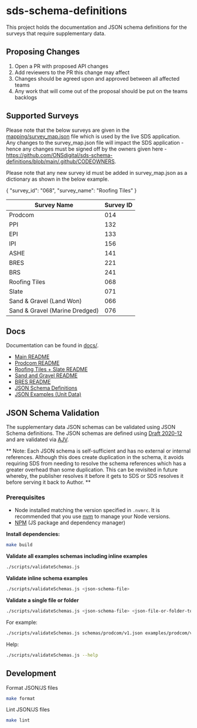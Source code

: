 # sds-schema-definitions

This project holds the documentation and JSON schema definitions for the surveys that require supplementary data.

## Proposing Changes

1. Open a PR with proposed API changes
2. Add reviewers to the PR this change may affect
3. Changes should be agreed upon and approved between all affected teams
4. Any work that will come out of the proposal should be put on the teams backlogs

## Supported Surveys

Please note that the below surveys are given in the [mapping/survey_map.json](mapping/survey_map.json) file which is used by the live SDS application.
Any changes to the survey_map.json file will impact the SDS application - hence any changes must be signed off by the owners
given here - https://github.com/ONSdigital/sds-schema-definitions/blob/main/.github/CODEOWNERS.

Please note that any new survey id must be added in survey_map.json as a dictionary as shown in the below example.

{ "survey_id": "068", "survey_name": "Roofing Tiles" }

| Survey Name                    | Survey ID |
| ------------------------------ | --------- |
| Prodcom                        | 014       |
| PPI                            | 132       |
| EPI                            | 133       |
| IPI                            | 156       |
| ASHE                           | 141       |
| BRES                           | 221       |
| BRS                            | 241       |
| Roofing Tiles                  | 068       |
| Slate                          | 071       |
| Sand & Gravel (Land Won)       | 066       |
| Sand & Gravel (Marine Dredged) | 076       |

## Docs

Documentation can be found in [docs/](./docs).

- [Main README](docs/README.md)
- [Prodcom README](docs/prodcom.md)
- [Roofing Tiles + Slate README](docs/roofing_tiles_slate)
- [Sand and Gravel README](docs/sand_and_gravel)
- [BRES README](docs/bres.md)
- [JSON Schema Definitions](schemas)
- [JSON Examples (Unit Data)](examples)

## JSON Schema Validation

The supplementary data JSON schemas can be validated using JSON Schema definitions. The JSON schemas are defined using [Draft 2020-12](https://json-schema.org/specification-links.html#2020-12) and are validated via [AJV](https://ajv.js.org/).

** Note: Each JSON schema is self-sufficient and has no external or internal references. Although this does create duplication in the schema, it avoids requiring SDS from needing to resolve the schema references which has a greater overhead than some duplication. This can be revisited in future whereby, the publisher resolves it before it gets to SDS or SDS resolves it before serving it back to Author. **

### Prerequisites

- Node installed matching the version specified in `.nvmrc`. It is recommended that you use [nvm](https://github.com/nvm-sh/nvm) to manage your Node versions.
- [NPM](https://docs.npmjs.com/downloading-and-installing-node-js-and-npm) (JS package and dependency manager)

**Install dependencies:**

```bash
make build
```

**Validate all examples schemas including inline examples**

```bash
./scripts/validateSchemas.js
```

**Validate inline schema examples**

```bash
./scripts/validateSchemas.js <json-schema-file>
```

**Validate a single file or folder**

```bash
./scripts/validateSchemas.js <json-schema-file> <json-file-or-folder-to-validate>
```

For example:

```bash
./scripts/validateSchemas.js schemas/prodcom/v1.json examples/prodcom/v1.json
```

Help:

```bash
./scripts/validateSchemas.js --help
```

## Development

Format JSON/JS files

```bash
make format
```

Lint JSON/JS files

```bash
make lint
```
